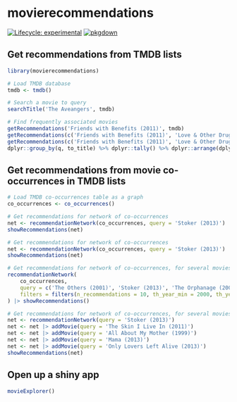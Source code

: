 # movierecommendations

<!-- badges: start -->
[![Lifecycle: experimental](https://img.shields.io/badge/lifecycle-experimental-orange.svg)](https://lifecycle.r-lib.org/articles/stages.html#experimental)
[![pkgdown](https://github.com/js2264/movierecommendations/workflows/pkgdown/badge.svg)](https://github.com/js2264/movierecommendations/actions)
<!-- badges: end -->

## Get recommendations from TMDB lists

```r
library(movierecommendations)

# Load TMDB database
tmdb <- tmdb()

# Search a movie to query
searchTitle('The Aveangers', tmdb)

# Find frequently associated movies
getRecommendations('Friends with Benefits (2011)', tmdb)
getRecommendations(c('Friends with Benefits (2011)', 'Love & Other Drugs (2010)'), tmdb)
getRecommendations(c('Friends with Benefits (2011)', 'Love & Other Drugs (2010)', 'Remember Me (2010)'), tmdb)
dplyr::group_by(q, to_title) %>% dplyr::tally() %>% dplyr::arrange(dplyr::desc(n)) %>% as.data.frame()
```

## Get recommendations from movie co-occurrences in TMDB lists

```r
# Load TMDB co-occurrences table as a graph
co_occurrences <- co_occurrences()

# Get recommendations for network of co-occurrences
net <- recommendationNetwork(co_occurrences, query = 'Stoker (2013)')
showRecommendations(net)

# Get recommendations for network of co-occurrences
net <- recommendationNetwork(co_occurrences, query = 'Stoker (2013)')
showRecommendations(net)

# Get recommendations for network of co-occurrences, for several movies with custom filters
recommendationNetwork(
    co_occurrences,
    query = c('The Others (2001)', 'Stoker (2013)', 'The Orphanage (2007)', 'The Strangers (2008)', 'The Grudge 2 (2006)'), 
    filters = filters(n_recommendations = 10, th_year_min = 2000, th_year_max = 2020)
) |> showRecommendations()

# Get recommendations for network of co-occurrences, for several movies
net <- recommendationNetwork(query = 'Stoker (2013)')
net <- net |> addMovie(query = 'The Skin I Live In (2011)')
net <- net |> addMovie(query = 'All About My Mother (1999)')
net <- net |> addMovie(query = 'Mama (2013)')
net <- net |> addMovie(query = 'Only Lovers Left Alive (2013)')
showRecommendations(net)
```

## Open up a shiny app 

```r
movieExplorer()
```